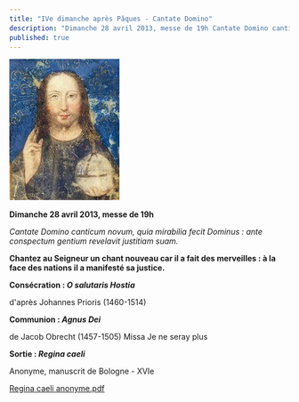 ```yaml
---
title: "IVe dimanche après Pâques - Cantate Domino"
description: "Dimanche 28 avril 2013, messe de 19h Cantate Domino canticum novum, quia mirabilia fecit Dominus : ante conspectum gentium revelavit justitiam suam. Chantez au Seigneur un chant nouveau car il a fait des merveilles : à la face des nations il a manifesté..."
published: true
---
```



![](/images/2013-04-29-christ.jpg)

****Dimanche 28 avril 2013, messe de 19h****

*Cantate Domino canticum novum, quia mirabilia fecit Dominus : ante conspectum gentium revelavit justitiam suam.*

**Chantez au Seigneur un chant nouveau car il a fait des merveilles : à la face des nations il a manifesté sa justice.**

**Consécration : ***O salutaris Hostia*****

d'après Johannes Prioris (1460-1514)

**Communion : ***Agnus Dei*****

de Jacob Obrecht (1457-1505) Missa Je ne seray plus

**Sortie : ***Regina caeli*****

Anonyme, manuscrit de Bologne - XVIe

[Regina caeli anonyme.pdf](/partitions/regina-caeli-anonyme.pdf)